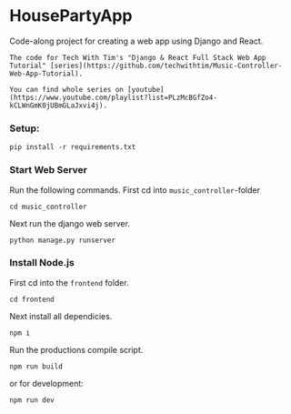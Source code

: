 # HousePartyApp

Code-along project for creating a web app using Django and React.

```
The code for Tech With Tim's "Django & React Full Stack Web App Tutorial" [series](https://github.com/techwithtim/Music-Controller-Web-App-Tutorial).

You can find whole series on [youtube](https://www.youtube.com/playlist?list=PLzMcBGfZo4-kCLWnGmK0jUBmGLaJxvi4j).
```

### Setup:

```
pip install -r requirements.txt
```

### Start Web Server

Run the following commands.
First cd into `music_controller`-folder

```
cd music_controller
```

Next run the django web server.

```
python manage.py runserver
```

### Install Node.js

First cd into the `frontend` folder.

```
cd frontend
```

Next install all dependicies.

```
npm i
```

Run the productions compile script.

```
npm run build
```

or for development:

```
npm run dev
```
